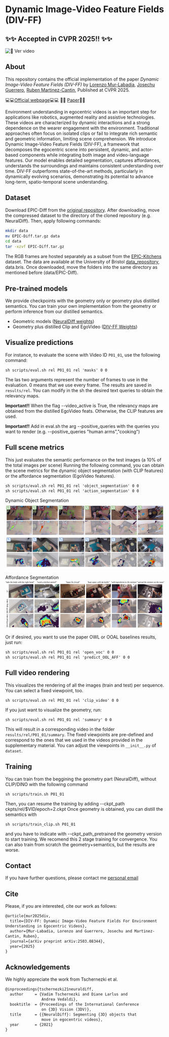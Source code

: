 # Dynamic Image-Video Feature Fields (DIV-FF)

## ✨✨ Accepted in CVPR 2025!! ✨✨
![🎥 Ver video](P13_03-_online-video-cutter.com_.gif)

## About
This repository contains the official implementation of the paper *Dynamic Image-Video Feature Fields (DIV-FF)* by [Lorenzo Mur-Labadia](https://sites.google.com/unizar.es/lorenzo-mur-labadia/inicio), [Josechu Guerrero](http://webdiis.unizar.es/~jguerrer/), [Ruben Martinez-Cantin](https://webdiis.unizar.es/~rmcantin/), Published at CVPR 2025. 

💻💻[Official webpage](https://lmur98.github.io/DIV_FF_webpage/)💻💻    📃📃 [Paper](https://arxiv.org/pdf/2503.08344)📃📃

Environment understanding in egocentric videos is an important step for applications like robotics, augmented reality and assistive technologies. These videos are characterized by dynamic interactions and a strong dependence on the wearer engagement with the environment. Traditional approaches often focus on isolated clips or fail to integrate rich semantic and geometric information, limiting scene comprehension. We introduce Dynamic Image-Video Feature Fields (DIV-FF), a framework that decomposes the egocentric scene into persistent, dynamic, and actor-based components while integrating both image and video-language features. Our model enables detailed segmentation, captures affordances, understands the surroundings and maintains consistent understanding over time. DIV-FF outperforms state-of-the-art methods, particularly in dynamically evolving scenarios, demonstrating its potential to advance long-term, spatio-temporal scene understanding.

## Dataset

Download EPIC-Diff from the [original repository](https://www.robots.ox.ac.uk/~vadim/neuraldiff/release/EPIC-Diff-annotations.tar.gz). 
After downloading, move the compressed dataset to the directory of the cloned repository (e.g. NeuralDiff). Then, apply following commands:
```bash
mkdir data
mv EPIC-Diff.tar.gz data
cd data
tar -xzvf EPIC-Diff.tar.gz
```

The RGB frames are hosted separately as a subset from the [EPIC-Kitchens](https://epic-kitchens.github.io/2022) dataset. The data are available at the University of Bristol [data_repository](https://doi.org/10.5523/bris.296c4vv03j7lb2ejq3874ej3vm), data.bris. Once downloaded, move the folders into the same directory as mentioned before (data/EPIC-Diff).

## Pre-trained models

We provide checkpoints with the geometry only or geometry plus distilled semantics. You can train your own implementation from the geometry or perform inference from our distilled semantics.
- Geometric models ([NeuralDiff weights](https://www.robots.ox.ac.uk/~vadim/neuraldiff/release/ckpts.tar.gz))
- Geometry plus distilled Clip and EgoVideo ([DIV-FF Weights](https://drive.google.com/drive/folders/1ZEmAE6Zz6mL2J6BtWwwZuFGFHAg8WnnX?usp=drive_link))

## Visualize predictions
For instance, to evaluate the scene with Video ID `P01_01`, use the following command:
```
sh scripts/eval.sh rel P01_01 rel 'masks' 0 0
```
The las two arguments represent the number of frames to use in the evaluation. 0 means that we use every frame. The results are saved in `results/rel`.
You can modify in the sh the desired text queries to obtain the relevancy maps. 

**Important!!** When the flag --video_active is True, the relevancy maps are obtained from the distilled EgoVideo feats. Otherwise, the CLIP features are used.

**Important!!** Add in eval.sh the arg --positive_queries with the queries you want to render (e.g. --positive_queries "human arms","cooking")


## Full scene metrics
This just evaluates the semantic performance on the test images (a 10% of the total images per scene)
Running the following command, you can obtain the scene metrics for the dynamic object segmentation (with CLIP features) or the affordance segmentation (EgoVideo features).
```
sh scripts/eval.sh rel P01_01 rel 'object_segmentation' 0 0
sh scripts/eval.sh rel P01_01 rel 'action_segmentation' 0 0
```

Dynamic Object Segmentation
![Dynamic Object Segmentation (using CLIP features)](dyn.png)

Affordance Segmentation
![Affordance Segmentation (using EgoVideo features)](aff_qualit.png)

Or if desired, you want to use the paper OWL or OOAL baselines results, just run:
```
sh scripts/eval.sh rel P01_01 rel 'open_voc' 0 0
sh scripts/eval.sh rel P01_01 rel 'predict_OOL_AFF' 0 0
```
## Full video rendering
This visualizes the rendering of all the images (train and test) per sequence. You can select a fixed viewpoint, too.
```
sh scripts/eval.sh rel P01_01 rel 'clip_video' 0 0
```
If you just want to visualize the geometry, run:
```
sh scripts/eval.sh rel P01_01 rel 'summary' 0 0
```

This will result in a corresponding video in the folder `results/rel/P01_01/summary`. The fixed viewpoints are pre-defined and correspond to the ones that we used in the videos provided in the supplementary material. You can adjust the viewpoints in `__init__.py` of `dataset`.


## Training

You can train from the beggining the geometry part (NeuralDiff), without CLIP/DINO with the following command
```
sh scripts/train.sh P01_01
```
Then, you can resume the training by adding --ckpt_path ckpts/rel/$VID\/epoch=2.ckpt
Once geometry is obtained, you can distill the semantics with 
```
sh scripts/train_clip.sh P01_01
```
and you have to indicate with --ckpt_path_pretrained the geometry version to start training.
We recomend this 2 stage training for convergence. You can also train from scratch the geometry+semantics, but the results are worse.

## Contact
If you have further questions, please contact me [personal email](lmur@unizar.es)

## Cite
Please, if you are interested, cite our work as follows:
```
@article{mur2025div,
  title={DIV-FF: Dynamic Image-Video Feature Fields For Environment Understanding in Egocentric Videos},
  author={Mur-Labadia, Lorenzo and Guerrero, Josechu and Martinez-Cantin, Ruben},
  journal={arXiv preprint arXiv:2503.08344},
  year={2025}
}
```

## Acknowledgements
We highly appreciate the work from Tschernezki et al.
```
@inproceedings{tschernezki21neuraldiff,
  author     = {Vadim Tschernezki and Diane Larlus and
                Andrea Vedaldi},
  booktitle  = {Proceedings of the International Conference
                on {3D} Vision (3DV)},
  title      = {{NeuralDiff}: Segmenting {3D} objects that
                move in egocentric videos},
  year       = {2021}
}
```
